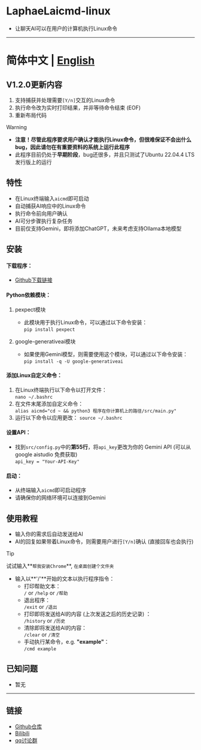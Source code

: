 # LaphaeLaicmd-linux

- 让聊天AI可以在用户的计算机执行Linux命令

---

# 简体中文 | [English](https://github.com/LaphaeL12304/LaphaeLaicmd-linux/blob/main/README.md)

## V1.2.0更新内容

1. 支持捕获并处理需要`[Y/n]`交互的Linux命令
2. 执行命令改为实时打印结果，并非等待命令结束 (EOF)
3. 重新布局代码

> [!WARNING]
>
> - **注意！尽管此程序要求用户确认才能执行Linux命令，但很难保证不会出什么bug，因此请勿在有重要资料的系统上运行此程序**
> - 此程序目前仍处于**早期阶段**，bug还很多，并且只测试了Ubuntu 22.04.4 LTS发行版上的运行

## 特性

- 在Linux终端输入`aicmd`即可启动
- 自动捕获AI响应中的Linux命令
- 执行命令前向用户确认
- AI可分步骤执行复杂任务
- 目前仅支持Gemini，即将添加ChatGPT，未来考虑支持Ollama本地模型

## 安装

#### 下载程序：

- [Github下载链接](https://github.com/LaphaeL12304/LaphaeLaicmd-linux/archive/refs/heads/main.zip)

#### Python依赖模块：

1. pexpect模块
   - 此模块用于执行Linux命令，可以通过以下命令安装：  
     `pip install pexpect`

2. google-generativeai模块
   - 如果使用Gemini模型，则需要使用这个模块，可以通过以下命令安装：  
     `pip install -q -U google-generativeai`

#### 添加Linux自定义命令：

1. 在Linux终端执行以下命令以打开文件：  
   `nano ~/.bashrc`
2. 在文件末尾添加自定义命令：  
   `alias aicmd="cd ~ && python3 程序在你计算机上的路径/src/main.py"`
3. 运行以下命令以应用更改：
   `source ~/.bashrc`

#### 设置API：

- 找到`src/config.py`中的**第55行**，将`api_key`更改为你的 Gemini API (可以从 google aistudio 免费获取)  
  `api_key = "Your-API-Key"`

#### 启动：

- 从终端输入`aicmd`即可启动程序
- 请确保你的网络环境可以连接到Gemini

## 使用教程

- 输入你的需求后自动发送给AI
- AI的回复如果带着Linux命令，则需要用户进行`[Y/n]`确认 (直接回车也会执行)

> [!TIP]
>
> 试试输入**`帮我安装Chrome`**, `在桌面创建个文件夹`

- 输入以**'/'**开始的文本以执行程序指令：
  - 打印帮助文本：  
    `/` or `/help` or `/帮助` 
  - 退出程序：  
    `/exit` or `/退出`
  - 打印即将发送给AI的内容 (上次发送之后的历史记录) ：  
    `/history` or `/历史`
  - 清除即将发送给AI的内容：  
    `/clear` or `/清空`
  - 手动执行某命令，e.g. **"example"**：  
    `/cmd example`

## 已知问题

- 暂无

---

## 链接

- [Github仓库](https://github.com/LaphaeL12304/LaphaeLaicmd-linux)
- [Bilibili](https://space.bilibili.com/454973135?spm_id_from=333.337.0.0)
- [qq讨论群](http://qm.qq.com/cgi-bin/qm/qr?_wv=1027&k=hE0n_WloYeCndEoIMKjXK5V13yFhswDC&authKey=escV%2FqTpM7dCaNduH1ibLzhp1rIxMCE%2FiMH07XES9Z3yXC9iWbgWkW4h7nPZ7hHJ&noverify=0&group_code=893275911)
